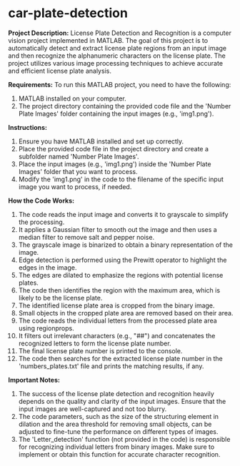 # car-plate-detection

**Project Description:**
License Plate Detection and Recognition is a computer vision project implemented in MATLAB. The goal of this project is to automatically detect and extract license plate regions from an input image and then recognize the alphanumeric characters on the license plate. The project utilizes various image processing techniques to achieve accurate and efficient license plate analysis.

**Requirements:**
To run this MATLAB project, you need to have the following:
1. MATLAB installed on your computer.
2. The project directory containing the provided code file and the 'Number Plate Images' folder containing the input images (e.g., 'img1.png').

**Instructions:**
1. Ensure you have MATLAB installed and set up correctly.
2. Place the provided code file in the project directory and create a subfolder named 'Number Plate Images'.
3. Place the input images (e.g., 'img1.png') inside the 'Number Plate Images' folder that you want to process.
4. Modify the 'img1.png' in the code to the filename of the specific input image you want to process, if needed.

**How the Code Works:**
1. The code reads the input image and converts it to grayscale to simplify the processing.
2. It applies a Gaussian filter to smooth out the image and then uses a median filter to remove salt and pepper noise.
3. The grayscale image is binarized to obtain a binary representation of the image.
4. Edge detection is performed using the Prewitt operator to highlight the edges in the image.
5. The edges are dilated to emphasize the regions with potential license plates.
6. The code then identifies the region with the maximum area, which is likely to be the license plate.
7. The identified license plate area is cropped from the binary image.
8. Small objects in the cropped plate area are removed based on their area.
9. The code reads the individual letters from the processed plate area using regionprops.
10. It filters out irrelevant characters (e.g., "##") and concatenates the recognized letters to form the license plate number.
11. The final license plate number is printed to the console.
12. The code then searches for the extracted license plate number in the 'numbers_plates.txt' file and prints the matching results, if any.

**Important Notes:**
1. The success of the license plate detection and recognition heavily depends on the quality and clarity of the input images. Ensure that the input images are well-captured and not too blurry.
2. The code parameters, such as the size of the structuring element in dilation and the area threshold for removing small objects, can be adjusted to fine-tune the performance on different types of images.
3. The 'Letter_detection' function (not provided in the code) is responsible for recognizing individual letters from binary images. Make sure to implement or obtain this function for accurate character recognition.

